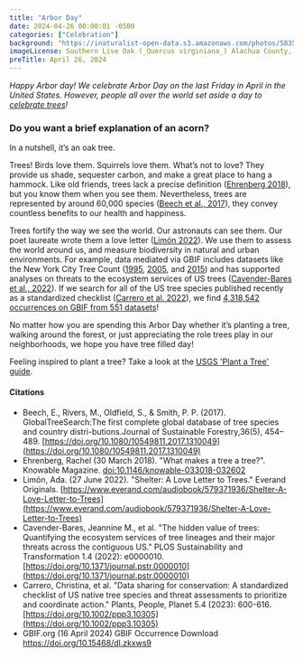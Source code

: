 ```yaml
---
title: "Arbor Day" 
date: 2024-04-26 00:00:01 -0500 
categories: ["Celebration"] 
background: "https://inaturalist-open-data.s3.amazonaws.com/photos/58356780/large.jpg"
imageLicense: Southern Live Oak (_Quercus virginiana_) Alachua County, FL, USA. by Kent McFarland, [CC0](https://creativecommons.org/publicdomain/zero/1.0/)Trees
preTitle: April 26, 2024
---
```


_Happy Arbor day! We celebrate Arbor Day on the last Friday in April in the United States.  However, people all over the world set aside a day to [celebrate trees](https://en.wikipedia.org/wiki/Arbor_Day)!_

### Do you want a brief explanation of an acorn?

In a nutshell, it’s an oak tree.

Trees! Birds love them. Squirrels love them. What’s not to love? They provide us shade, sequester carbon, and make a great place to hang a hammock. Like old friends, trees lack a precise definition ([Ehrenberg 2018](https://doi.org/10.1146/knowable-033018-032602)), but you know them when you see them.  Nevertheless, trees are represented by around 60,000 species ([Beech et al., 2017](https://doi.org/10.1080/10549811.2017.1310049)), they convey countless benefits to our health and happiness.

Trees fortify the way we see the world. Our astronauts can see them. Our poet laureate wrote them a love letter ([Limón 2022](https://www.everand.com/audiobook/579371936/Shelter-A-Love-Letter-to-Trees )). We use them to assess the world around us, and measure biodiversity in natural and urban environments. For example, data mediated via GBIF includes datasets like the New York City Tree Count ([1995](https://www.gbif.org/dataset/5f06e39d-81cf-4606-8891-6db72600231b), [2005](https://www.gbif.org/dataset/c4e1739b-e225-4773-b2ca-b9dd90846c62), and [2015](https://www.gbif.org/dataset/d1e9202b-7300-4712-868c-d25133fb6f08)) and has supported analyses on threats to the ecosystem services of US trees ([Cavender-Bares et al., 2022](https://doi.org/10.1371/journal.pstr.0000010)). If we search for all of the US tree species published recently as a standardized checklist ([Carrero et al. 2022](https://doi.org/10.1002/ppp3.10305)), we find [4,318,542 occurrences on GBIF from 551 datasets](https://doi.org/10.15468/dl.zkxws9)!

No matter how you are spending this Arbor Day whether it’s planting a tree, walking around the forest, or just appreciating the role trees play in our neighborhoods, we hope you have tree filled day!

Feeling inspired to plant a tree?  Take a look at the [USGS 'Plant a Tree' guide](https://www.usgs.gov/educational-resources/plant-tree).

#### Citations

- Beech, E., Rivers, M., Oldfield, S., & Smith, P. P. (2017). GlobalTreeSearch:The first complete global database of tree species and country distri-butions.Journal of Sustainable Forestry,36(5), 454–489. [https://doi.org/10.1080/10549811.2017.1310049](https://doi.org/10.1080/10549811.2017.1310049)
- Ehrenberg, Rachel (30 March 2018). "What makes a tree a tree?". Knowable Magazine. [doi:10.1146/knowable-033018-032602](https://doi.org/10.1146/knowable-033018-032602)
- Limón, Ada. (27 June 2022). "Shelter: A Love Letter to Trees." Everand Originals. [https://www.everand.com/audiobook/579371936/Shelter-A-Love-Letter-to-Trees](https://www.everand.com/audiobook/579371936/Shelter-A-Love-Letter-to-Trees)
- Cavender-Bares, Jeannine M., et al. "The hidden value of trees: Quantifying the ecosystem services of tree lineages and their major threats across the contiguous US." PLOS Sustainability and Transformation 1.4 (2022): e0000010. [https://doi.org/10.1371/journal.pstr.0000010](https://doi.org/10.1371/journal.pstr.0000010)
- Carrero, Christina, et al. "Data sharing for conservation: A standardized checklist of US native tree species and threat assessments to prioritize and coordinate action." Plants, People, Planet 5.4 (2023): 600-616. [https://doi.org/10.1002/ppp3.10305](https://doi.org/10.1002/ppp3.10305)
- GBIF.org (16 April 2024) GBIF Occurrence Download https://doi.org/10.15468/dl.zkxws9